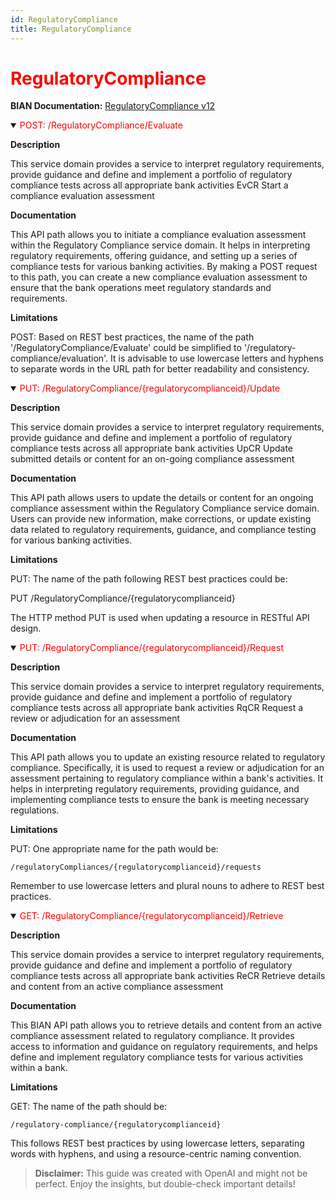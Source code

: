 ```yaml
---
id: RegulatoryCompliance
title: RegulatoryCompliance
---
```


<h1 style='color:red;'>RegulatoryCompliance</h1>

**BIAN Documentation:** [RegulatoryCompliance v12](https://app.swaggerhub.com/apis/BIAN-3/RegulatoryCompliance/12.0.0)

<details open>
  <summary><span style='color:red;'>POST: /RegulatoryCompliance/Evaluate</span></summary>

  **Description**

  This service domain provides a service to interpret regulatory requirements, provide guidance and define and implement a portfolio of regulatory compliance tests across all appropriate bank activities EvCR Start a compliance evaluation assessment

  **Documentation**

  This API path allows you to initiate a compliance evaluation assessment within the Regulatory Compliance service domain. It helps in interpreting regulatory requirements, offering guidance, and setting up a series of compliance tests for various banking activities. By making a POST request to this path, you can create a new compliance evaluation assessment to ensure that the bank operations meet regulatory standards and requirements.

  **Limitations**

  POST: Based on REST best practices, the name of the path '/RegulatoryCompliance/Evaluate' could be simplified to '/regulatory-compliance/evaluation'. It is advisable to use lowercase letters and hyphens to separate words in the URL path for better readability and consistency.

</details>

<details open>
  <summary><span style='color:red;'>PUT: /RegulatoryCompliance/{regulatorycomplianceid}/Update</span></summary>

  **Description**

  This service domain provides a service to interpret regulatory requirements, provide guidance and define and implement a portfolio of regulatory compliance tests across all appropriate bank activities UpCR Update submitted details or content for an on-going compliance assessment

  **Documentation**

  This API path allows users to update the details or content for an ongoing compliance assessment within the Regulatory Compliance service domain. Users can provide new information, make corrections, or update existing data related to regulatory requirements, guidance, and compliance testing for various banking activities.

  **Limitations**

  PUT: The name of the path following REST best practices could be: 

PUT /RegulatoryCompliance/{regulatorycomplianceid} 

The HTTP method PUT is used when updating a resource in RESTful API design.

</details>

<details open>
  <summary><span style='color:red;'>PUT: /RegulatoryCompliance/{regulatorycomplianceid}/Request</span></summary>

  **Description**

  This service domain provides a service to interpret regulatory requirements, provide guidance and define and implement a portfolio of regulatory compliance tests across all appropriate bank activities RqCR Request a review or adjudication for an assessment

  **Documentation**

  This API path allows you to update an existing resource related to regulatory compliance. Specifically, it is used to request a review or adjudication for an assessment pertaining to regulatory compliance within a bank's activities. It helps in interpreting regulatory requirements, providing guidance, and implementing compliance tests to ensure the bank is meeting necessary regulations.

  **Limitations**

  PUT: One appropriate name for the path would be:

`/regulatoryCompliances/{regulatorycomplianceid}/requests` 

Remember to use lowercase letters and plural nouns to adhere to REST best practices.

</details>

<details open>
  <summary><span style='color:red;'>GET: /RegulatoryCompliance/{regulatorycomplianceid}/Retrieve</span></summary>

  **Description**

  This service domain provides a service to interpret regulatory requirements, provide guidance and define and implement a portfolio of regulatory compliance tests across all appropriate bank activities ReCR Retrieve details and content from an active compliance assessment

  **Documentation**

  This BIAN API path allows you to retrieve details and content from an active compliance assessment related to regulatory compliance. It provides access to information and guidance on regulatory requirements, and helps define and implement regulatory compliance tests for various activities within a bank.

  **Limitations**

  GET: The name of the path should be: 

`/regulatory-compliance/{regulatorycomplianceid}`

This follows REST best practices by using lowercase letters, separating words with hyphens, and using a resource-centric naming convention.

</details>

> **Disclaimer:** This guide was created with OpenAI and might not be perfect. Enjoy the insights, but double-check important details!
